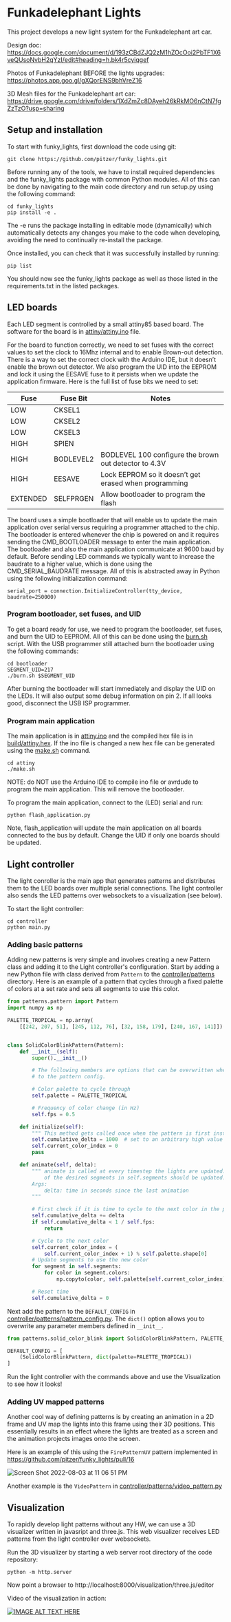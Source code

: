 # Funkadelephant Lights
This project develops a new light system for the Funkadelephant art car. 

Design doc:
https://docs.google.com/document/d/193zCBdZJQ2zM1hZOcOoi2PbTF1X6veQUsoNvbH2qYzI/edit#heading=h.bk4r5cyiqgef

Photos of Funkadelephant BEFORE the lights upgrades:
https://photos.app.goo.gl/gXQorENS9bhVreZ16

3D Mesh files for the Funkadelephant art car:
https://drive.google.com/drive/folders/1XdZmZc8DAyeh26kRkMO6nCtN7fgZzTzO?usp=sharing

## Setup and installation
To start with funky_lights, first download the code using git:

``` 
git clone https://github.com/pitzer/funky_lights.git
``` 
Before running any of the tools, we have to install required dependencies and the funky_lights package with common Python modules. All of this can be done by navigating to the main code directory and run setup.py using the following command:
``` 
cd funky_lights
pip install -e .
``` 
The -e runs the package installing in editable mode (dynamically) which automatically detects any changes you make to the code when developing, avoiding the need to continually re-install the package.

Once installed, you can check that it was successfully installed by running:
``` 
pip list
``` 
You should now see the funky_lights package as well as those listed in the requirements.txt in the listed packages.

## LED boards
Each LED segment is controlled by a small attiny85 based board. The software for the board is in [attiny/attiny.ino](attiny/attiny.ino) file.

For the board to function correctly, we need to set fuses with the correct values to set the clock to 16Mhz internal and to enable Brown-out detection. There is a way to set the correct clock with the Arduino IDE, but it doesn’t enable the brown out detector. We also program the UID into the EEPROM and lock it using the EESAVE fuse to it persists when we update the application firmware. 
Here is the full list of fuse bits we need to set:

| Fuse          | Fuse Bit      | Notes                                                             |
| ------------- | ------------- | ----------------------------------------------------------------- |
| LOW           | CKSEL1        |                                                                   |
| LOW           | CKSEL2        |                                                                   |
| LOW           | CKSEL3        |                                                                   |
| HIGH          | SPIEN         |                                                                   |
| HIGH          | BODLEVEL2     | BODLEVEL 100 configure the brown out detector to 4.3V             | 
| HIGH          | EESAVE        | Lock EEPROM so it doesn’t get erased when programming             |
| EXTENDED      | SELFPRGEN     | Allow bootloader to program the flash                             |   

The board uses a simple bootloader that will enable us to update the main application over serial versus requiring a programmer attached to the chip. The bootloader is entered whenever the chip is powered on and it requires sending the CMD_BOOTLOADER message to enter the main application. The bootloader and also the main application communicate at 9600 baud by default. Before sending LED commands we typically want to increase the baudrate to a higher value, which is done using the CMD_SERIAL_BAUDRATE message. All of this is abstracted away in Python using the following initialization command:
``` 
serial_port = connection.InitializeController(tty_device, baudrate=250000)
``` 
### Program bootloader, set fuses, and UID
To get a board ready for use, we need to program the bootloader, set fuses, and burn the UID to EEPROM. All of this can be done using the [burn.sh](bootloader/burn.sh) script. With the USB programmer still attached burn the bootloader using the following commands:
``` 
cd bootloader
SEGMENT_UID=217
./burn.sh $SEGMENT_UID
``` 
After burning the bootloader will start immediately and display the UID on the LEDs. It will also output some debug information on pin 2.
If all looks good, disconnect the USB ISP programmer.

### Program main application 
The main application is in [attiny.ino](attiny/attiny.ino) and the compiled hex file is in [build/attiny.hex](attiny/build/attiny.hex). If the ino file is changed a new hex file can be generated using the [make.sh](attiny/make.sh) command.
``` 
cd attiny
./make.sh
``` 
NOTE: do NOT use the Arduino IDE to compile ino file or avrdude to program the main application. This will remove the bootloader.

To program the main application, connect to the (LED) serial and run:
``` 
python flash_application.py
``` 
Note, flash_application will update the main application on all boards connected to the bus by default. Change the UID if only one boards should be updated.

## Light controller
The light conroller is the main app that generates patterns and distributes them to the LED boards over multiple serial connections. The light controller also sends the LED patterns over websockets to a visualization (see below).

To start the light controller:
``` 
cd controller
python main.py
``` 

### Adding basic patterns

Adding new patterns is very simple and involves creating a new Pattern class and adding it to the Light controller's configuration. Start by adding a new Python file with class derived from `Pattern` to the [controller/patterns](controller/patterns) directory. Here is an example of a pattern that cycles through a fixed palette of colors at a set rate and sets all segments to use this color.

```python 
from patterns.pattern import Pattern
import numpy as np

PALETTE_TROPICAL = np.array(
    [[242, 207, 51], [245, 112, 76], [32, 158, 179], [240, 167, 141]])


class SolidColorBlinkPattern(Pattern):
    def __init__(self):
        super().__init__()

        # The following members are options that can be overwritten when adding the pattern
        # to the pattern config.

        # Color palette to cycle through
        self.palette = PALETTE_TROPICAL

        # Frequency of color change (in Hz)
        self.fps = 0.5

    def initialize(self):
        """ This method gets called once when the pattern is first instantiated."""
        self.cumulative_delta = 1000  # set to an arbitrary high value
        self.current_color_index = 0
        pass

    def animate(self, delta):
        """ animate is called at every timestep the lights are updated. Here is where the colors 
            of the desired segments in self.segments should be updated.
        Args:
            delta: time in seconds since the last animation
        """

        # First check if it is time to cycle to the next color in the palette
        self.cumulative_delta += delta
        if self.cumulative_delta < 1 / self.fps:
            return

        # Cycle to the next color
        self.current_color_index = (
            self.current_color_index + 1) % self.palette.shape[0]
        # Update segments to use the new color
        for segment in self.segments:
            for color in segment.colors:
                np.copyto(color, self.palette[self.current_color_index])

        # Reset time
        self.cumulative_delta = 0
``` 

Next add the pattern to the `DEFAULT_CONFIG` in [controller/patterns/pattern_config.py](controller/patterns/pattern_config.py). The `dict()` option allows you to overwrite any parameter members defined in `__init__`.

```python
from patterns.solid_color_blink import SolidColorBlinkPattern, PALETTE_TROPICAL

DEFAULT_CONFIG = [
    (SolidColorBlinkPattern, dict(palette=PALETTE_TROPICAL))
]
```

Run the light controller with the commands above and use the Visualization to see how it looks!

### Adding UV mapped patterns

Another cool way of defining patterns is by creating an animation in a 2D frame and UV map the lights into this frame using their 3D positions. This essentially results in an effect where the lights are treated as a screen and the animation projects images onto the screen. 

Here is an example of this using the `FirePatternUV` pattern implemented in https://github.com/pitzer/funky_lights/pull/16
 
![Screen Shot 2022-08-03 at 11 06 51 PM](https://user-images.githubusercontent.com/1485919/182775005-9145cae8-6b32-494b-ab35-ff427949321b.png)

Another example is the `VideoPattern` in [controller/patterns/video_pattern.py](controller/patterns/video_pattern.py)


## Visualization
To rapidly develop light patterns without any HW, we can use a 3D visualizer written in javasript and three.js. This web visualizer receives LED patterns from the light controller over websockets.

Run the 3D visualizer by starting a web server root directory of the code repository:
``` 
python -m http.server
``` 
Now point a browser to http://localhost:8000/visualization/three.js/editor 

Video of the visualization in action:

[![IMAGE ALT TEXT HERE](http://img.youtube.com/vi/MJFyqkiHWJo/0.jpg)](http://www.youtube.com/watch?v=MJFyqkiHWJo)
